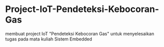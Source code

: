 # Project-IoT-Pendeteksi-Kebocoran-Gas
membuat project IoT "Pendeteksi Kebocoran Gas" untuk menyelesaikan tugas pada mata kuliah Sistem Embedded
